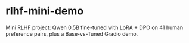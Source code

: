 # rlhf-mini-demo
Mini RLHF project: Qwen 0.5B fine-tuned with LoRA + DPO on 41 human preference pairs, plus a Base-vs-Tuned Gradio demo.
